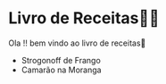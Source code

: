 # Livro de Receitas:man_cook:

Ola !! bem vindo ao livro de receitas:wave:

-  Strogonoff de Frango
-  Camarão na Moranga



